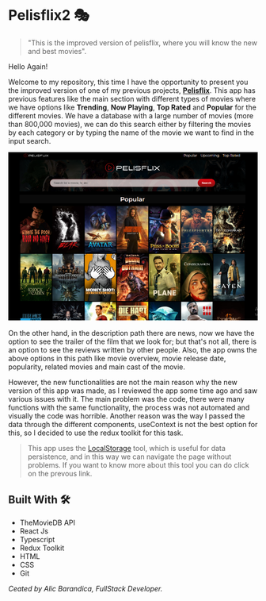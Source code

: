 # Pelisflix2 :performing_arts:
> "This is the improved version of pelisflix, where you will know the new and best movies".

Hello Again! 

Welcome to my repository, this time I have the opportunity to present you the improved version of one of my previous projects, **[Pelisflix](alicbm.github.io/pelisflix/ "Pelisflix")**. This app has previous features like the main section with different types of movies where we have options like **Trending**, **Now Playing**, **Top Rated** and **Popular** for the different movies. We have a database with a large number of movies (more than 800,000 movies), we can do this search either by filtering the movies by each category or by typing the name of the movie we want to find in the input search.

[![Pelisflix2](https://raw.githubusercontent.com/Alicbm/pelisflix2/master/src/images/app_photo.png "Pelisflix2")](https://github.com/Alicbm/pelisflix2/blob/master/src/images/app_photo.png "Pelisflix2")

On the other hand, in the description path there are news, now we have the option to see the trailer of the film that we look for; but that's not all, there is an option to see the reviews written by other people. Also, the app owns the above options in this path like movie overview, movie release date, popularity, related movies and main cast of the movie.

However, the new functionalities are not the main reason why the new version of this app was made, as I reviewed the app some time ago and saw various issues with it. The main problem was the code, there were many functions with the same functionality, the process was not automated and visually the code was horrible. Another reason was the way I passed the data through the different components, useContext is not the best option for this, so I decided to use the redux toolkit for this task.

> This app uses the [LocalStorage](https://developer.mozilla.org/es/docs/Web/API/Window/localStorage "LocalStorage")  tool, which is useful for data persistence, and in this way we can navigate the page without problems. If you want to know more about this tool you can do click on the prevous link.


## Built With :hammer_and_wrench:

- TheMovieDB API 
- React Js
- Typescript
- Redux Toolkit
- HTML
- CSS
- Git

*Ceated by Alic Barandica, FullStack Developer.*
